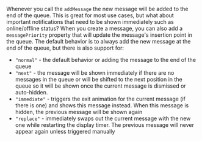 Whenever you call the `addMessage` the new message will be added to the end of
the queue. This is great for most use cases, but what about important
notifications that need to be shown immediately such as online/offline status?
When you create a message, you can also add a `messagePriority` property that
will update the message's insertion point in the queue. The default behavior is
to always add the new message at the end of the queue, but there is also support
for:

- `"normal"` - the default behavior or adding the message to the end of the
  queue
- `"next"` - the message will be shown immediately if there are no messages in
  the queue or will be shifted to the next position in the queue so it will be
  shown once the current message is dismissed or auto-hidden.
- `"immediate"` - triggers the exit animation for the current message (if there
  is one) and shows this message instead. When this message is hidden, the
  previous message will be shown again
- `"replace"` - immediately swaps out the current message with the new one while
  restarting the display timer. The previous message will never appear again
  unless triggered manually
